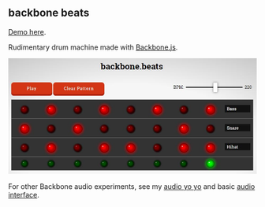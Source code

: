 ## backbone beats

[Demo here](http://unlikenesses.github.io/backbone-beats/).

Rudimentary drum machine made with [Backbone.js](http://backbonejs.org/).

![Screenshot](screenshot.jpg)

For other Backbone audio experiments, see my [audio yo yo](https://github.com/unlikenesses/audio-yo-yo) and basic [audio interface](https://github.com/unlikenesses/backbone.audioInterface).


